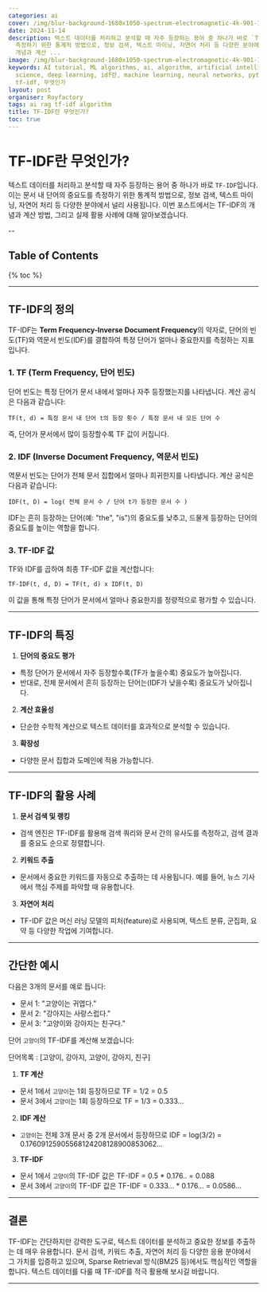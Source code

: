 ```yaml
---
categories: ai
cover: /img/blur-background-1680x1050-spectrum-electromagnetic-4k-901-1.jpg
date: 2024-11-14
description: 텍스트 데이터를 처리하고 분석할 때 자주 등장하는 용어 중 하나가 바로 `TF-IDF`입니다. 이는 문서 내 단어의 중요도를
  측정하기 위한 통계적 방법으로, 정보 검색, 텍스트 마이닝, 자연어 처리 등 다양한 분야에서 널리 사용됩니다. 이번 포스트에서는 TF-IDF의
  개념과 계산 ...
image: /img/blur-background-1680x1050-spectrum-electromagnetic-4k-901-1.jpg
keywords: AI tutorial, ML algorithms, ai, algorithm, artificial intelligence, data
  science, deep learning, idf란, machine learning, neural networks, python, rag, tf,
  tf-idf, 무엇인가
layout: post
organiser: Royfactory
tags: ai rag tf-idf algorithm
title: TF-IDF란 무엇인가?
toc: true
---
```


# TF-IDF란 무엇인가?
텍스트 데이터를 처리하고 분석할 때 자주 등장하는 용어 중 하나가 바로 `TF-IDF`입니다. 이는 문서 내 단어의 중요도를 측정하기 위한 통계적 방법으로, 정보 검색, 텍스트 마이닝, 자연어 처리 등 다양한 분야에서 널리 사용됩니다. 이번 포스트에서는 TF-IDF의 개념과 계산 방법, 그리고 실제 활용 사례에 대해 알아보겠습니다.

--
## Table of Contents

{% toc %}

---


## TF-IDF의 정의
TF-IDF는 **Term Frequency-Inverse Document Frequency**의 약자로, 단어의 빈도(TF)와 역문서 빈도(IDF)를 결합하여 특정 단어가 얼마나 중요한지를 측정하는 지표입니다.

### 1. TF (Term Frequency, 단어 빈도)
단어 빈도는 특정 단어가 문서 내에서 얼마나 자주 등장했는지를 나타냅니다. 계산 공식은 다음과 같습니다:

`TF(t, d) = 특정 문서 내 단어 t의 등장 횟수 / 특정 문서 내 모든 단어 수`

즉, 단어가 문서에서 많이 등장할수록 TF 값이 커집니다.

### 2. IDF (Inverse Document Frequency, 역문서 빈도)
역문서 빈도는 단어가 전체 문서 집합에서 얼마나 희귀한지를 나타냅니다. 계산 공식은 다음과 같습니다:

`IDF(t, D) = log( 전체 문서 수 / 단어 t가 등장한 문서 수 )`

IDF는 흔히 등장하는 단어(예: "the", "is")의 중요도를 낮추고, 드물게 등장하는 단어의 중요도를 높이는 역할을 합니다.

### 3. TF-IDF 값
TF와 IDF를 곱하여 최종 TF-IDF 값을 계산합니다:

`TF-IDF(t, d, D) = TF(t, d) x IDF(t, D)`

이 값을 통해 특정 단어가 문서에서 얼마나 중요한지를 정량적으로 평가할 수 있습니다.

---

## TF-IDF의 특징
1. **단어의 중요도 평가**
  - 특정 단어가 문서에서 자주 등장할수록(TF가 높을수록) 중요도가 높아집니다.
  - 반대로, 전체 문서에서 흔히 등장하는 단어는(IDF가 낮을수록) 중요도가 낮아집니다.
2. **계산 효율성**
  - 단순한 수학적 계산으로 텍스트 데이터를 효과적으로 분석할 수 있습니다.
3. **확장성**
  - 다양한 문서 집합과 도메인에 적용 가능합니다.

---

## TF-IDF의 활용 사례
1. **문서 검색 및 랭킹**
  - 검색 엔진은 TF-IDF를 활용해 검색 쿼리와 문서 간의 유사도를 측정하고, 검색 결과를 중요도 순으로 정렬합니다.
2. **키워드 추출**
  - 문서에서 중요한 키워드를 자동으로 추출하는 데 사용됩니다. 예를 들어, 뉴스 기사에서 핵심 주제를 파악할 때 유용합니다.
3. **자연어 처리**
  - TF-IDF 값은 머신 러닝 모델의 피처(feature)로 사용되며, 텍스트 분류, 군집화, 요약 등 다양한 작업에 기여합니다.

---

## 간단한 예시
다음은 3개의 문서를 예로 듭니다:

- 문서 1: "고양이는 귀엽다."
- 문서 2: "강아지는 사랑스럽다."
- 문서 3: "고양이와 강아지는 친구다."

단어 `고양이`의 TF-IDF를 계산해 보겠습니다:

단어목록 : [고양이, 강아지, 고양이, 강아지, 친구]

1. **TF 계산**
  - 문서 1에서 `고양이`는 1회 등장하므로 TF = 1/2 = 0.5
  - 문서 3에서 `고양이`는 1회 등장하므로 TF = 1/3 = 0.333...

2. **IDF 계산**
  - `고양이`는 전체 3개 문서 중 2개 문서에서 등장하므로 IDF = log(3/2) = 0.17609125905568124208128900853062...

3. **TF-IDF**
  - 문서 1에서 `고양이`의 TF-IDF 값은 TF-IDF = 0.5 * 0.176.. = 0.088
  - 문서 3에서 `고양이`의 TF-IDF 값은 TF-IDF = 0.333... * 0.176... = 0.0586...

--- 

## 결론
TF-IDF는 간단하지만 강력한 도구로, 텍스트 데이터를 분석하고 중요한 정보를 추출하는 데 매우 유용합니다. 문서 검색, 키워드 추출, 자연어 처리 등 다양한 응용 분야에서 그 가치를 입증하고 있으며, Sparse Retrieval 방식(BM25 등)에서도 핵심적인 역할을 합니다. 텍스트 데이터를 다룰 때 TF-IDF를 적극 활용해 보시길 바랍니다.

---
